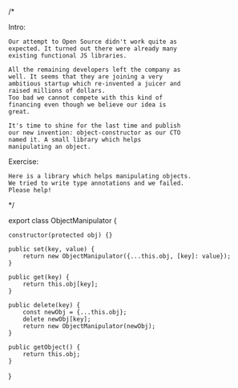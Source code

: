 /*

Intro:

    Our attempt to Open Source didn't work quite as
    expected. It turned out there were already many
    existing functional JS libraries.

    All the remaining developers left the company as
    well. It seems that they are joining a very
    ambitious startup which re-invented a juicer and
    raised millions of dollars.
    Too bad we cannot compete with this kind of
    financing even though we believe our idea is
    great.

    It's time to shine for the last time and publish
    our new invention: object-constructor as our CTO
    named it. A small library which helps
    manipulating an object.

Exercise:

    Here is a library which helps manipulating objects.
    We tried to write type annotations and we failed.
    Please help!
*/

export class ObjectManipulator {

    constructor(protected obj) {}

    public set(key, value) {
        return new ObjectManipulator({...this.obj, [key]: value});
    }

    public get(key) {
        return this.obj[key];
    }

    public delete(key) {
        const newObj = {...this.obj};
        delete newObj[key];
        return new ObjectManipulator(newObj);
    }

    public getObject() {
        return this.obj;
    }
}
